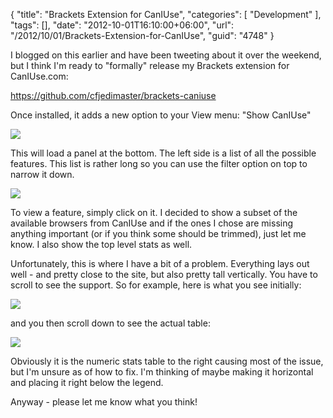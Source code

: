 {
	"title": "Brackets Extension for CanIUse",
	"categories": [
		"Development"
	],
	"tags": [],
	"date": "2012-10-01T16:10:00+06:00",
	"url": "/2012/10/01/Brackets-Extension-for-CanIUse",
	"guid": "4748"
}

I blogged on this earlier and have been tweeting about it over the weekend, but I think I'm ready to "formally" release my Brackets extension for CanIUse.com:
<!--more-->
<a href="https://github.com/cfjedimaster/brackets-caniuse">https://github.com/cfjedimaster/brackets-caniuse</a>

Once installed, it adds a new option to your View menu: "Show CanIUse" 

<img src="http://www.raymondcamden.com/images/screenshot27.png" />

This will load a panel at the bottom. The left side is a list of all the possible features. This list is rather long so you can use the filter option on top to narrow it down.

<img src="http://www.raymondcamden.com/images/screenshot29.png" />

To view a feature, simply click on it. I decided to show a subset of the available browsers from CanIUse and if the ones I chose are missing anything important (or if you think some should be trimmed), just let me know. I also show the top level stats as well.

Unfortunately, this is where I have a bit of a problem. Everything lays out well - and pretty close to the site, but also pretty tall vertically. You have to scroll to see the support. So for example, here is what you see initially:

<img src="http://www.raymondcamden.com/images/screenshot30.png" />

and you then scroll down to see the actual table:

<img src="http://www.raymondcamden.com/images/screenshot31.png" />

Obviously it is the numeric stats table to the right causing most of the issue, but I'm unsure as of how to fix. I'm thinking of maybe making it horizontal and placing it right below the legend.

Anyway - please let me know what you think!